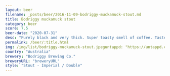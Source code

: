 ```yaml
---
layout: beer
filename: _posts/beer/2016-11-09-bodriggy-muckamuck-stout.md
title: Bodriggy muckamuck stout
category: beer
score: 7.5
beer-date: "2020-07-31"
desc: "Purely black and very thick. Super toasty smell of coffee. Taste is smooth with mild bitterness and warming my stomach . It’s only a small beer but it’s going straight to my head. Great stout for quickly elevating your drunkenness"
permalink: /beer/:title.html
img: /img/list/bodriggy-muckamuck-stout.jpeguntappd: "https://untappd.com/b/bodriggy-brewing-co--muckamuck-coconut-stout/3396596"
country: "Australia"
brewery: "Bodriggy Brewing Co."
breweryURL: "breweryURL"
style: "Stout - Imperial / Double"
---
```

